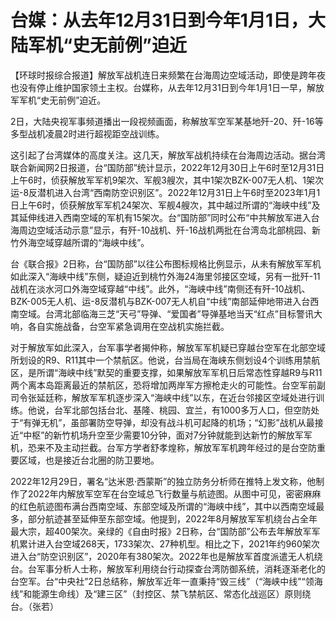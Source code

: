 # 台媒：从去年12月31日到今年1月1日，大陆军机“史无前例”迫近

【环球时报综合报道】解放军战机连日来频繁在台海周边空域活动，即使是跨年夜也没有停止维护国家领土主权。台媒称，从去年12月31日到今年1月1日一早，解放军军机“史无前例”迫近。

2日，大陆央视军事频道播出一段视频画面，称解放军空军某基地歼-20、歼-16等多型战机凌晨2时进行超视距空战训练。

这引起了台湾媒体的高度关注。这几天，解放军战机持续在台海周边活动。据台湾联合新闻网2日报道，台“国防部”统计显示，2022年12月30日上午6时至12月31日上午6时，侦获解放军军机9架次、军舰3艘次，其中1架次BZK-007无人机、1架次运-8反潜机进入台湾“西南防空识别区”。2022年12月31日上午6时至2023年1月1日上午6时，侦获解放军军机24架次、军舰4艘次，其中越过所谓的“海峡中线”及其延伸线进入西南空域的军机有15架次。台“国防部”同时公布“中共解放军进入台海周边空域活动示意”显示，有歼-10战机、歼-16战机两批在台湾岛北部桃园、新竹外海空域穿越所谓的“海峡中线”。

台《联合报》2日称，台“国防部”以往公布图标规格比例显示，从未有解放军军机如此深入“海峡中线”东侧，疑迫近到桃竹外海24海里邻接区空域，另有一批歼-11战机在淡水河口外海空域穿越“中线”。此外，“海峡中线”南侧还有歼-10战机、BZK-005无人机、运-8反潜机与BZK-007无人机自“中线”南部延伸地带进入台西南空域。台湾北部临海三芝“天弓”导弹、“爱国者”导弹基地当天“红点”目标警讯大响，各自实施战备，台空军紧急调用在空战机实施拦截。

对于解放军如此深入，台军事学者揭仲称，解放军军机疑已穿越台空军在北部空域所划设的R9、R11其中一个禁航区。他说，台当局在海峡东侧划设4个训练用禁航区，是所谓“海峡中线”默契的重要支撑，如果解放军军机日后常态性穿越R9与R11两个离本岛距离最近的禁航区，恐将增加两岸军方擦枪走火的可能性。台空军前副司令张延廷称，解放军军机逐步深入“海峡中线”以东，在近台邻接区空域处进行训练。他说，台军北部包括台北、基隆、桃园、宜兰，有1000多万人口，但空防处于“有弹无机”，虽部署防空导弹，却没有战斗机可起降的机场；“幻影”战机从最接近“中枢”的新竹机场升空至少需要10分钟，面对7分钟就能到达新竹的解放军军机，恐来不及主动拦截。台军方学者舒孝煌称，解放军军机跨年经过的是台空防重要区域，也是接近台北圈的防卫要地。

2022年12月29日，署名“达米恩·西蒙斯”的独立防务分析师在推特上发文称，他制作了2022年内解放军空军在台空域总飞行数量与航迹图。从图中可见，密密麻麻的红色航迹图布满台西南空域、东部空域及所谓的“海峡中线”，其中以西南空域最多，部分航迹甚至延伸至东部空域。他提到，2022年8月解放军军机绕台占全年最大宗，超400架次。亲绿的《自由时报》2日称，台“国防部”公布去年解放军军机累计进入台空域268天，1733架次、27种机型。相比之下，2021年约960架次进入台“防空识别区”，2020年有380架次。2022年也是解放军首度派遣无人机绕台。台军事分析人士称，解放军利用绕台行动探查台湾防御系统，消耗逐渐老化的台空军。台“中央社”2日总结称，解放军近年一直秉持“毁三线”（“海峡中线”“领海线”和能源生命线）及“建三区”（封控区、禁飞禁航区、常态化战巡区）原则绕台。（张若）

